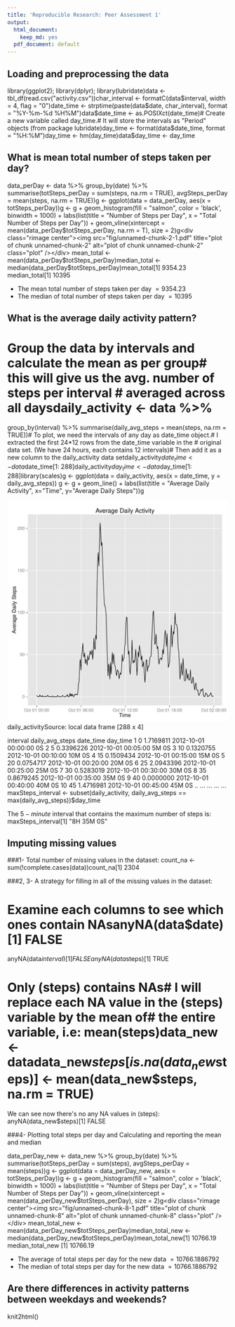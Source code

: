 ```yaml
---
title: 'Reproducible Research: Peer Assessment 1'
output:
  html_document:
    keep_md: yes
  pdf_document: default
---
```



## Loading and preprocessing the data
library(ggplot2); library(dplyr); library(lubridate)data <- tbl_df(read.csv("activity.csv"))char_interval <- formatC(data$interval, width = 4, flag = "0")date_time <- strptime(paste(data$date, char_interval), format = "%Y-%m-%d %H%M")data$date_time <- as.POSIXct(date_time)# Create a new variable called day_time.# It will store the intervals as "Period" objects (from package lubridate)day_time <- format(data$date_time, format = "%H:%M")day_time <- hm(day_time)data$day_time <- day_time



## What is mean total number of steps taken per day?

data_perDay <- data %>%
  group_by(date) %>%
  summarise(totSteps_perDay = sum(steps, na.rm = TRUE),
            avgSteps_perDay = mean(steps, na.rm = TRUE))g <- ggplot(data = data_perDay, aes(x = totSteps_perDay))g <- g + 
  geom_histogram(fill = "salmon", color = 'black', binwidth = 1000) +
  labs(list(title = "Number of Steps per Day", 
            x = "Total Number of Steps per Day")) +
  geom_vline(xintercept = mean(data_perDay$totSteps_perDay, 
                               na.rm = T), size = 2)g<div class="rimage center"><img src="fig/unnamed-chunk-2-1.pdf" title="plot of chunk unnamed-chunk-2" alt="plot of chunk unnamed-chunk-2" class="plot" /></div>
mean_total <- mean(data_perDay$totSteps_perDay)median_total <- median(data_perDay$totSteps_perDay)mean_total[1] 9354.23
median_total[1] 10395


- The mean total number of steps taken per day $= 9354.23$
- The median of total number of steps taken per day $= 10395$

## What is the average daily activity pattern?

# Group the data by intervals and calculate the mean as per group# this will give us the avg. number of steps per interval # averaged across all daysdaily_activity <- data %>%
  group_by(interval) %>%
  summarise(daily_avg_steps = mean(steps, na.rm = TRUE))# To plot, we need the intervals of any day as date_time object.# I extracted the first 24*12 rows from the date_time variable in the # original data set. (We have 24 hours, each contains 12 intervals)# Then add it as a new column to the daily_activity data setdaily_activity$date_time <- data$date_time[1: 288]daily_activity$day_time <- data$day_time[1: 288]library(scales)g <- ggplot(data = daily_activity, 
            aes(x = date_time, y = daily_avg_steps)) g <- g + 
  geom_line() +
  labs(list(title = "Average Daily Activity", x="Time", y="Average Daily Steps"))g<div class="rimage center"><img src="fig/unnamed-chunk-3-1.pdf" title="plot of chunk unnamed-chunk-3" alt="plot of chunk unnamed-chunk-3" class="plot" /></div>
daily_activitySource: local data frame [288 x 4]

   interval daily_avg_steps           date_time day_time
1         0       1.7169811 2012-10-01 00:00:00       0S
2         5       0.3396226 2012-10-01 00:05:00    5M 0S
3        10       0.1320755 2012-10-01 00:10:00   10M 0S
4        15       0.1509434 2012-10-01 00:15:00   15M 0S
5        20       0.0754717 2012-10-01 00:20:00   20M 0S
6        25       2.0943396 2012-10-01 00:25:00   25M 0S
7        30       0.5283019 2012-10-01 00:30:00   30M 0S
8        35       0.8679245 2012-10-01 00:35:00   35M 0S
9        40       0.0000000 2012-10-01 00:40:00   40M 0S
10       45       1.4716981 2012-10-01 00:45:00   45M 0S
..      ...             ...                 ...      ...
maxSteps_interval <- subset(daily_activity, daily_avg_steps == max(daily_avg_steps))$day_time

The $5-minute$ interval that contains the maximum number of steps is: 
maxSteps_interval[1] "8H 35M 0S"




## Imputing missing values
###1- Total number of missing values in the dataset:
count_na <- sum(!complete.cases(data))count_na[1] 2304


###2, 3- A strategy for filling in all of the missing values in the dataset:
# Examine each columns to see which ones contain NAsanyNA(data$date)[1] FALSE
anyNA(data$interval)[1] FALSE
anyNA(data$steps)[1] TRUE
# Only (steps) contains NAs# I will replace each NA value in the (steps) variable by the mean of# the entire variable, i.e: mean(steps)data_new <- datadata_new$steps[is.na(data_new$steps)] <- mean(data_new$steps, na.rm = TRUE)

We can see now there's no any NA values in (steps):
anyNA(data_new$steps)[1] FALSE


###4- Plotting total steps per day and Calculating and reporting the mean and median

data_perDay_new <- data_new %>%
  group_by(date) %>%
  summarise(totSteps_perDay = sum(steps),
            avgSteps_perDay = mean(steps))g <- ggplot(data = data_perDay_new, aes(x = totSteps_perDay))g <- g + 
  geom_histogram(fill = "salmon", color = 'black', binwidth = 1000) +
  labs(list(title = "Number of Steps per Day", 
            x = "Total Number of Steps per Day")) +
  geom_vline(xintercept = mean(data_perDay_new$totSteps_perDay), size = 2)g<div class="rimage center"><img src="fig/unnamed-chunk-8-1.pdf" title="plot of chunk unnamed-chunk-8" alt="plot of chunk unnamed-chunk-8" class="plot" /></div>
mean_total_new <- mean(data_perDay_new$totSteps_perDay)median_total_new <- median(data_perDay_new$totSteps_perDay)mean_total_new[1] 10766.19
median_total_new [1] 10766.19


- The average of total steps per day for the new data $= 10766.1886792$
- The median of total steps per day for the new data $= 10766.1886792$ 


## Are there differences in activity patterns between weekdays and weekends?


knit2html()
